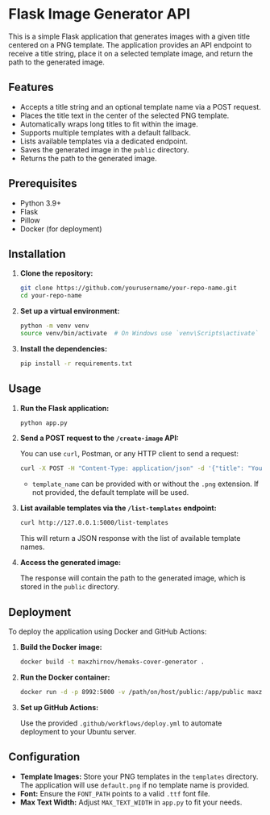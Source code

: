 # Flask Image Generator API

This is a simple Flask application that generates images with a given title centered on a PNG template. The application provides an API endpoint to receive a title string, place it on a selected template image, and return the path to the generated image.

## Features

- Accepts a title string and an optional template name via a POST request.
- Places the title text in the center of the selected PNG template.
- Automatically wraps long titles to fit within the image.
- Supports multiple templates with a default fallback.
- Lists available templates via a dedicated endpoint.
- Saves the generated image in the `public` directory.
- Returns the path to the generated image.

## Prerequisites

- Python 3.9+
- Flask
- Pillow
- Docker (for deployment)

## Installation

1. **Clone the repository:**

   ```bash
   git clone https://github.com/yourusername/your-repo-name.git
   cd your-repo-name
   ```

2. **Set up a virtual environment:**

   ```bash
   python -m venv venv
   source venv/bin/activate  # On Windows use `venv\Scripts\activate`
   ```

3. **Install the dependencies:**

   ```bash
   pip install -r requirements.txt
   ```

## Usage

1. **Run the Flask application:**

   ```bash
   python app.py
   ```

2. **Send a POST request to the `/create-image` API:**

   You can use `curl`, Postman, or any HTTP client to send a request:

   ```bash
   curl -X POST -H "Content-Type: application/json" -d '{"title": "Your Title Here", "template_name": "teal"}' http://127.0.0.1:5000/create-image
   ```

   - `template_name` can be provided with or without the `.png` extension. If not provided, the default template will be used.

3. **List available templates via the `/list-templates` endpoint:**

   ```bash
   curl http://127.0.0.1:5000/list-templates
   ```

   This will return a JSON response with the list of available template names.

4. **Access the generated image:**

   The response will contain the path to the generated image, which is stored in the `public` directory.

## Deployment

To deploy the application using Docker and GitHub Actions:

1. **Build the Docker image:**

   ```bash
   docker build -t maxzhirnov/hemaks-cover-generator .
   ```

2. **Run the Docker container:**

   ```bash
   docker run -d -p 8992:5000 -v /path/on/host/public:/app/public maxzhirnov/hemaks-cover-generator
   ```

3. **Set up GitHub Actions:**

   Use the provided `.github/workflows/deploy.yml` to automate deployment to your Ubuntu server.

## Configuration

- **Template Images:** Store your PNG templates in the `templates` directory. The application will use `default.png` if no template name is provided.
- **Font:** Ensure the `FONT_PATH` points to a valid `.ttf` font file.
- **Max Text Width:** Adjust `MAX_TEXT_WIDTH` in `app.py` to fit your needs.
